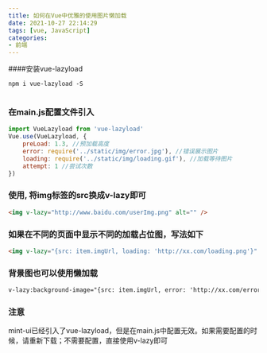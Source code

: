 ```yaml
---
title: 如何在Vue中优雅的使用图片懒加载
date: 2021-10-27 22:14:29
tags: [vue, JavaScript]
categories:
- 前端
---
```



####安装vue-lazyload

```shell
npm i vue-lazyload -S


```
### 在main.js配置文件引入
```javascript
import VueLazyload from 'vue-lazyload'
Vue.use(VueLazyload, {
    preLoad: 1.3, //预加载高度
    error: require('../static/img/error.jpg'), //错误展示图片
    loading: require('../static/img/loading.gif'), //加载等待图片
    attempt: 1 //尝试次数
})

```

### 使用, 将img标签的src换成v-lazy即可
```html
<img v-lazy="http://www.baidu.com/userImg.png" alt="" />
```
### 如果在不同的页面中显示不同的加载占位图，写法如下
```html
<img v-lazy="{src: item.imgUrl, loading: 'http://xx.com/loading.png'}" alt="" />
```
### 背景图也可以使用懒加载

```html
v-lazy:background-image="{src: item.imgUrl, error: 'http://xx.com/error.png', loading: 'http://xx.com/loading.png'}"
```
### 注意

mint-ui已经引入了vue-lazyload，但是在main.js中配置无效。如果需要配置的时候，请重新下载；不需要配置，直接使用v-lazy即可
